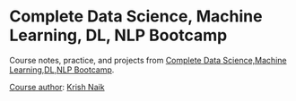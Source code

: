 # Complete Data Science, Machine Learning, DL, NLP Bootcamp

Course notes, practice, and projects from [Complete Data Science,Machine Learning,DL,NLP Bootcamp](https://www.udemy.com/course/complete-machine-learning-nlp-bootcamp-mlops-deployment).

<ins>Course author</ins>: [Krish Naik](https://www.udemy.com/user/krish-naik/)